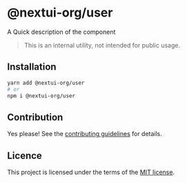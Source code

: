 # @nextui-org/user

A Quick description of the component

> This is an internal utility, not intended for public usage.

## Installation

```sh
yarn add @nextui-org/user
# or
npm i @nextui-org/user
```

## Contribution

Yes please! See the
[contributing guidelines](https://github.com/nextui-org/nextui/blob/master/CONTRIBUTING.md)
for details.

## Licence

This project is licensed under the terms of the
[MIT license](https://github.com/nextui-org/nextui/blob/master/LICENSE).
